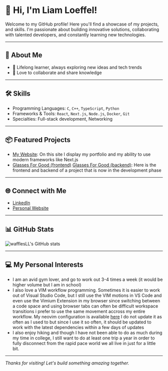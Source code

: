 # 👋 Hi, I'm Liam Loeffel!

Welcome to my GitHub profile! Here you'll find a showcase of my projects, and skills. I'm passionate about building innovative solutions, collaborating with talented developers, and constantly learning new technologies.

---

## 🚀 About Me

- 🌱 Lifelong learner, always exploring new ideas and tech trends
- 🤝 Love to collaborate and share knowledge

---

## 🛠️ Skills

- Programming Languages: `C`, `C++`, `TypeScript`, `Python`
- Frameworks & Tools: `React`, `Next.js`, `Node.js`, `Docker`, `Git`
- Specialties: Full-stack development, Networking

---

## 📦 Featured Projects

- [My Website](https://github.com/wafflesLL/my-website): On this site I display my portfolio and my ability to use modern frameworks like Next.js
- [Glasses For Good (frontend)](https://github.com/wafflesLL/gfgfrontend) [Glasses For Good (backend)](https://github.com/wafflesLL/gfgbackend): Here is the frontend and backend of a project that is now in the development phase

---

## 🌐 Connect with Me

- [LinkedIn](https://www.linkedin.com/in/liam-loeffel/)
- [Personal Website](https://www.liamloeffel.com/)

---

## 📊 GitHub Stats

![wafflesLL's GitHub stats](https://github-readme-stats.vercel.app/api?username=wafflesLL&show_icons=true&hide_title=true&theme=github_dark)

---

## 💻 My Personal Interests

- I am an avid gym lover, and go to work out 3-4 times a week (it would be higher volume but I am in school)
- I also love a VIM workflow programming. Sometimes it is easier to work out of Visual Studio Code, but I still use the VIM motions in VS Code and even use the Vimium Extension in my browser since switching between a code space and using browser tabs can often be difficult workspace transitions i prefer to use the same movement accross my entire workflow. My neovim configuration is available [here](https://github.com/wafflesLL/nvim) I do not update it as often as I used to but since I use it so often, it should be updated to work with the latest dependencies within a few days of updates
- I also enjoy hiking and though I have not been able to do as much during my time in college, I still want to do at least one trip a year in order to fully disconnect from the rapid pace world we all live in just for a little bit.

----

_Thanks for visiting! Let's build something amazing together._
